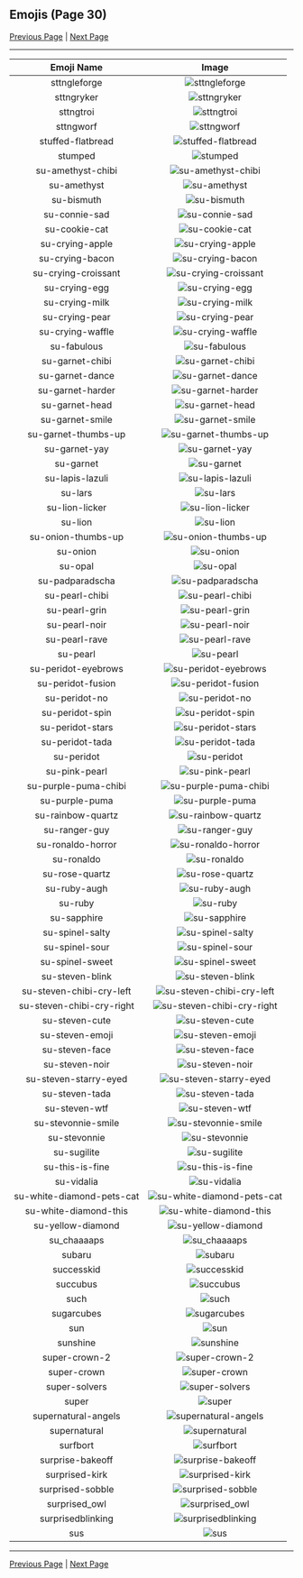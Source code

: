 
## Emojis (Page 30)

[Previous Page](/docs/lgbtintech/page-s-0029.md)
  | [Next Page](/docs/lgbtintech/page-s-0031.md)

<hr />

|Emoji Name|Image|
| :-: | :-: |
|sttngleforge| ![sttngleforge](/emojis/lgbtintech/sttngleforge.png)|
|sttngryker| ![sttngryker](/emojis/lgbtintech/sttngryker.png)|
|sttngtroi| ![sttngtroi](/emojis/lgbtintech/sttngtroi.png)|
|sttngworf| ![sttngworf](/emojis/lgbtintech/sttngworf.png)|
|stuffed-flatbread| ![stuffed-flatbread](/emojis/lgbtintech/stuffed-flatbread.png)|
|stumped| ![stumped](/emojis/lgbtintech/stumped.png)|
|su-amethyst-chibi| ![su-amethyst-chibi](/emojis/lgbtintech/su-amethyst-chibi.png)|
|su-amethyst| ![su-amethyst](/emojis/lgbtintech/su-amethyst.png)|
|su-bismuth| ![su-bismuth](/emojis/lgbtintech/su-bismuth.png)|
|su-connie-sad| ![su-connie-sad](/emojis/lgbtintech/su-connie-sad.png)|
|su-cookie-cat| ![su-cookie-cat](/emojis/lgbtintech/su-cookie-cat.png)|
|su-crying-apple| ![su-crying-apple](/emojis/lgbtintech/su-crying-apple.png)|
|su-crying-bacon| ![su-crying-bacon](/emojis/lgbtintech/su-crying-bacon.png)|
|su-crying-croissant| ![su-crying-croissant](/emojis/lgbtintech/su-crying-croissant.png)|
|su-crying-egg| ![su-crying-egg](/emojis/lgbtintech/su-crying-egg.png)|
|su-crying-milk| ![su-crying-milk](/emojis/lgbtintech/su-crying-milk.png)|
|su-crying-pear| ![su-crying-pear](/emojis/lgbtintech/su-crying-pear.png)|
|su-crying-waffle| ![su-crying-waffle](/emojis/lgbtintech/su-crying-waffle.png)|
|su-fabulous| ![su-fabulous](/emojis/lgbtintech/su-fabulous.png)|
|su-garnet-chibi| ![su-garnet-chibi](/emojis/lgbtintech/su-garnet-chibi.png)|
|su-garnet-dance| ![su-garnet-dance](/emojis/lgbtintech/su-garnet-dance.gif)|
|su-garnet-harder| ![su-garnet-harder](/emojis/lgbtintech/su-garnet-harder.png)|
|su-garnet-head| ![su-garnet-head](/emojis/lgbtintech/su-garnet-head.png)|
|su-garnet-smile| ![su-garnet-smile](/emojis/lgbtintech/su-garnet-smile.png)|
|su-garnet-thumbs-up| ![su-garnet-thumbs-up](/emojis/lgbtintech/su-garnet-thumbs-up.png)|
|su-garnet-yay| ![su-garnet-yay](/emojis/lgbtintech/su-garnet-yay.png)|
|su-garnet| ![su-garnet](/emojis/lgbtintech/su-garnet.png)|
|su-lapis-lazuli| ![su-lapis-lazuli](/emojis/lgbtintech/su-lapis-lazuli.png)|
|su-lars| ![su-lars](/emojis/lgbtintech/su-lars.png)|
|su-lion-licker| ![su-lion-licker](/emojis/lgbtintech/su-lion-licker.png)|
|su-lion| ![su-lion](/emojis/lgbtintech/su-lion.png)|
|su-onion-thumbs-up| ![su-onion-thumbs-up](/emojis/lgbtintech/su-onion-thumbs-up.gif)|
|su-onion| ![su-onion](/emojis/lgbtintech/su-onion.png)|
|su-opal| ![su-opal](/emojis/lgbtintech/su-opal.png)|
|su-padparadscha| ![su-padparadscha](/emojis/lgbtintech/su-padparadscha.png)|
|su-pearl-chibi| ![su-pearl-chibi](/emojis/lgbtintech/su-pearl-chibi.png)|
|su-pearl-grin| ![su-pearl-grin](/emojis/lgbtintech/su-pearl-grin.png)|
|su-pearl-noir| ![su-pearl-noir](/emojis/lgbtintech/su-pearl-noir.png)|
|su-pearl-rave| ![su-pearl-rave](/emojis/lgbtintech/su-pearl-rave.gif)|
|su-pearl| ![su-pearl](/emojis/lgbtintech/su-pearl.png)|
|su-peridot-eyebrows| ![su-peridot-eyebrows](/emojis/lgbtintech/su-peridot-eyebrows.png)|
|su-peridot-fusion| ![su-peridot-fusion](/emojis/lgbtintech/su-peridot-fusion.gif)|
|su-peridot-no| ![su-peridot-no](/emojis/lgbtintech/su-peridot-no.png)|
|su-peridot-spin| ![su-peridot-spin](/emojis/lgbtintech/su-peridot-spin.gif)|
|su-peridot-stars| ![su-peridot-stars](/emojis/lgbtintech/su-peridot-stars.png)|
|su-peridot-tada| ![su-peridot-tada](/emojis/lgbtintech/su-peridot-tada.gif)|
|su-peridot| ![su-peridot](/emojis/lgbtintech/su-peridot.png)|
|su-pink-pearl| ![su-pink-pearl](/emojis/lgbtintech/su-pink-pearl.png)|
|su-purple-puma-chibi| ![su-purple-puma-chibi](/emojis/lgbtintech/su-purple-puma-chibi.png)|
|su-purple-puma| ![su-purple-puma](/emojis/lgbtintech/su-purple-puma.png)|
|su-rainbow-quartz| ![su-rainbow-quartz](/emojis/lgbtintech/su-rainbow-quartz.png)|
|su-ranger-guy| ![su-ranger-guy](/emojis/lgbtintech/su-ranger-guy.png)|
|su-ronaldo-horror| ![su-ronaldo-horror](/emojis/lgbtintech/su-ronaldo-horror.png)|
|su-ronaldo| ![su-ronaldo](/emojis/lgbtintech/su-ronaldo.png)|
|su-rose-quartz| ![su-rose-quartz](/emojis/lgbtintech/su-rose-quartz.png)|
|su-ruby-augh| ![su-ruby-augh](/emojis/lgbtintech/su-ruby-augh.png)|
|su-ruby| ![su-ruby](/emojis/lgbtintech/su-ruby.png)|
|su-sapphire| ![su-sapphire](/emojis/lgbtintech/su-sapphire.png)|
|su-spinel-salty| ![su-spinel-salty](/emojis/lgbtintech/su-spinel-salty.png)|
|su-spinel-sour| ![su-spinel-sour](/emojis/lgbtintech/su-spinel-sour.png)|
|su-spinel-sweet| ![su-spinel-sweet](/emojis/lgbtintech/su-spinel-sweet.png)|
|su-steven-blink| ![su-steven-blink](/emojis/lgbtintech/su-steven-blink.gif)|
|su-steven-chibi-cry-left| ![su-steven-chibi-cry-left](/emojis/lgbtintech/su-steven-chibi-cry-left.png)|
|su-steven-chibi-cry-right| ![su-steven-chibi-cry-right](/emojis/lgbtintech/su-steven-chibi-cry-right.png)|
|su-steven-cute| ![su-steven-cute](/emojis/lgbtintech/su-steven-cute.png)|
|su-steven-emoji| ![su-steven-emoji](/emojis/lgbtintech/su-steven-emoji.png)|
|su-steven-face| ![su-steven-face](/emojis/lgbtintech/su-steven-face.png)|
|su-steven-noir| ![su-steven-noir](/emojis/lgbtintech/su-steven-noir.png)|
|su-steven-starry-eyed| ![su-steven-starry-eyed](/emojis/lgbtintech/su-steven-starry-eyed.png)|
|su-steven-tada| ![su-steven-tada](/emojis/lgbtintech/su-steven-tada.gif)|
|su-steven-wtf| ![su-steven-wtf](/emojis/lgbtintech/su-steven-wtf.png)|
|su-stevonnie-smile| ![su-stevonnie-smile](/emojis/lgbtintech/su-stevonnie-smile.png)|
|su-stevonnie| ![su-stevonnie](/emojis/lgbtintech/su-stevonnie.png)|
|su-sugilite| ![su-sugilite](/emojis/lgbtintech/su-sugilite.png)|
|su-this-is-fine| ![su-this-is-fine](/emojis/lgbtintech/su-this-is-fine.jpg)|
|su-vidalia| ![su-vidalia](/emojis/lgbtintech/su-vidalia.png)|
|su-white-diamond-pets-cat| ![su-white-diamond-pets-cat](/emojis/lgbtintech/su-white-diamond-pets-cat.gif)|
|su-white-diamond-this| ![su-white-diamond-this](/emojis/lgbtintech/su-white-diamond-this.gif)|
|su-yellow-diamond| ![su-yellow-diamond](/emojis/lgbtintech/su-yellow-diamond.png)|
|su_chaaaaps| ![su_chaaaaps](/emojis/lgbtintech/su_chaaaaps.png)|
|subaru| ![subaru](/emojis/lgbtintech/subaru.png)|
|successkid| ![successkid](/emojis/lgbtintech/successkid.png)|
|succubus| ![succubus](/emojis/lgbtintech/succubus.png)|
|such| ![such](/emojis/lgbtintech/such.jpg)|
|sugarcubes| ![sugarcubes](/emojis/lgbtintech/sugarcubes.png)|
|sun| ![sun](/emojis/lgbtintech/sun.gif)|
|sunshine| ![sunshine](/emojis/lgbtintech/sunshine.gif)|
|super-crown-2| ![super-crown-2](/emojis/lgbtintech/super-crown-2.png)|
|super-crown| ![super-crown](/emojis/lgbtintech/super-crown.png)|
|super-solvers| ![super-solvers](/emojis/lgbtintech/super-solvers.png)|
|super| ![super](/emojis/lgbtintech/super.png)|
|supernatural-angels| ![supernatural-angels](/emojis/lgbtintech/supernatural-angels.png)|
|supernatural| ![supernatural](/emojis/lgbtintech/supernatural.png)|
|surfbort| ![surfbort](/emojis/lgbtintech/surfbort.png)|
|surprise-bakeoff| ![surprise-bakeoff](/emojis/lgbtintech/surprise-bakeoff.gif)|
|surprised-kirk| ![surprised-kirk](/emojis/lgbtintech/surprised-kirk.gif)|
|surprised-sobble| ![surprised-sobble](/emojis/lgbtintech/surprised-sobble.png)|
|surprised_owl| ![surprised_owl](/emojis/lgbtintech/surprised_owl.gif)|
|surprisedblinking| ![surprisedblinking](/emojis/lgbtintech/surprisedblinking.gif)|
|sus| ![sus](/emojis/lgbtintech/sus.png)|

<hr/>

[Previous Page](/docs/lgbtintech/page-s-0029.md)
  | [Next Page](/docs/lgbtintech/page-s-0031.md)